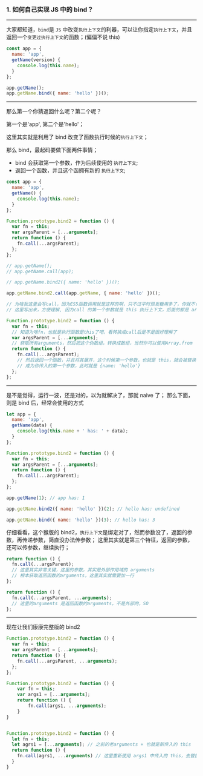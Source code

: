 ### 1. 如何自己实现 JS 中的 bind？

---

大家都知道，`bind`是 `JS` 中改变`执行上下文`的利器，可以让你指定`执行上下文`，并且返回一个`变更过执行上下文`的函数；(偏偏不说 this)

```javascript
const app = {
  name: 'app',
  getName(version) {
    console.log(this.name);
  }
};

app.getName();
app.getName.bind({ name: 'hello' })();
```

---

那么第一个你猜返回什么呢？第二个呢？

第一个是'app', 第二个是'hello'；

这里其实就是利用了 bind 改变了函数执行时候的`执行上下文`；

那么 bind，最起码要做下面两件事情；

- bind 会获取第一个参数，作为后续使用的 `执行上下文`;
- 返回一个函数，并且这个函拥有新的 `执行上下文`;

```javascript
const app = {
  name: 'app',
  getName() {
    console.log(this.name);
  }
};

Function.prototype.bind2 = function () {
  var fn = this;
  var argsParent = [...arguments];
  return function () {
    fn.call(...argsParent);
  };
};

// app.getName();
// app.getName.call(app);

// app.getName.bind2({ name: 'hello' })();

app.getName.bind2.call(app.getName, { name: 'hello' })();

// 为啥我这里会写call，因为ES5函数调用就是这样的啊，只不过平时预发糖用多了，你就不认了
// 这里写出来，方便理解, 因为call 的第一个参数就是 this 执行上下文，后面的都是 arguments 呀
```

```javascript
Function.prototype.bind2 = function () {
  var fn = this;
  // 知道为啥fn，也就是执行函数是this了吧，看转换成call后是不是很好理解了
  var argsParent = [...arguments];
  // 获取所有arguments，然后把这个伪数组，转换成数组，当然你可以使用Array.from
  return function () {
    fn.call(...argsParent);
    // 然后返回一个函数，并且将其展开，这个时候第一个参数，也就是 this，就会被替换
    // 成为你传入的第一个参数，此时就是 {name: 'hello'}
  };
};
```

---

是不是觉得，运行一波，还是对的，以为就解决了，那就 naive 了；
那么下面，则是 bind 后，经常会使用的方式

```javascript
let app = {
  name: 'app',
  getName(data) {
    console.log(this.name + ' has: ' + data);
  }
};

Function.prototype.bind2 = function () {
  var fn = this;
  var argsParent = [...arguments];
  return function () {
    fn.call(...argsParent);
  };
};

app.getName(1); // app has: 1

app.getName.bind2({ name: 'hello' })(2); // hello has: undefined

app.getName.bind({ name: 'hello' })(3); // hello has: 3
```

仔细看看，这个猴版的 bind2，`执行上下文`是绑定对了，然而参数没了，返回的参数，再传递参数，简直没办法传参数；
这里其实就是第三个特征，返回的参数，还可以传参数，继续执行；

```javascript
return function () {
  fn.call(...argsParent);
  // 这里其实非常关键，这里的参数，其实是外部作用域的 arguments
  // 根本获取返回函数的arguments，这里其实就需要加一行
};

return function () {
  fn.call(...argsParent, ...arguments);
  // 这里的arguments 是返回函数的arguments，不是外部的，SO
};
```

---

现在让我们康康完整版的 bind2

```javascript
Function.prototype.bind2 = function () {
  var fn = this;
  var argsParent = [...arguments];
  return function () {
    fn.call(...argsParent, ...arguments);
  };
};
```

```javascript
Function.prototype.bind2 = function () {
	var fn = this;
	var args1 = [...arguments];
	return function () {
		fn.call(args1, ...arguments);
	}
}
```


```javascript

Function.prototype.bind2 = function () {
  let fn = this;
  let agrs1 = [...arguments]; // 之前的老arguments + 也就是新传入的 this
  return function () {
    fn.call(agrs1, ...arguments) // 这里重新使用 args1 中传入的 this，去替换，然后加上新的 arguments
  }
}

```